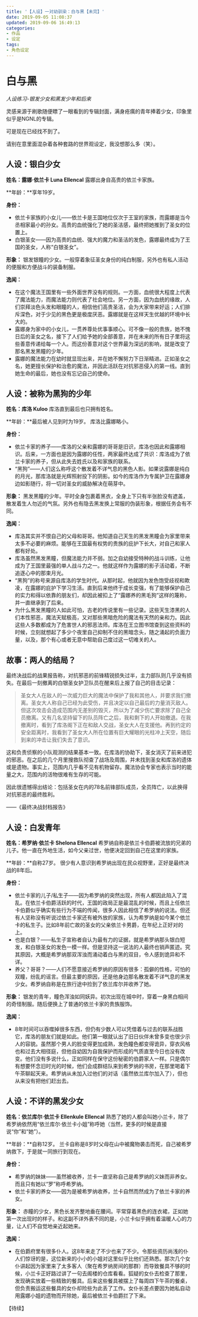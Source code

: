 ```yaml
---
title: '【人设】一对幼驯染：白与黑【未完】'
date: 2019-09-05 11:08:37
updated: 2019-09-06 16:49:13
categories:
- 作品
- 设定
tags:
- 角色设定
---
```

# 白与黑
*人设练习-银发少女和黑发少年和后来*

灵感来源于刷歌随便瞟了一眼看到的专辑封面，满身疮痍的青年捧着少女，印象里似乎是NGNL的专辑。

可是现在已经找不到了。

请别在意里面混杂着各种套路的世界观设定，我没想那么多（笑）。
<!--more-->
## 人设：银白少女

**姓名：露娜·依兰卡 Luna Ellencal**
露娜出身自高贵的依兰卡家族。

**年龄：**享年19岁。

**身份：**
- 依兰卡家族的小女儿——依兰卡是王国地位仅次于王室的家族，而露娜是当今丞相家最小的孙女。高贵的血统强化了她的圣洁感，最终把她推到了圣女的位置上。
- 白银圣女——因为高贵的血统、强大的魔力和圣洁的发色，露娜最终成为了王国的圣女，人称“白银圣女”。

**形象：**
银发银瞳的少女。一般穿着象征圣女身份的纯白制服，另外也有私人活动的便服和方便战斗的装备制服。

**逸闻：**
- 在这个魔法王国里有一些外面世界没有的规则。一方面，血统很大程度上代表了魔法能力，而魔法能力则代表了社会地位。另一方面，因为血统的缘故，人们崇拜淡色头发和眼瞳的人，相信他们高贵圣洁，会为大家带来好运；人们排斥深色，对于少见的黑色更是极度厌恶。露娜就是在这样天生优越的环境中长大的。
- 露娜身为家中的小女儿，一贯养尊处优事事顺心。可不像一般的贵族，她不愧日后的圣女之名，接下了人们给予她的全部善意，并在未来的所有日子里将这些善意传递给每一个人。而这份善意对这个世界最为深远的影响，就是改变了那名黑发黑瞳的少年。
- 露娜的魔法能力在幼时就显现出来，并在她不懈努力下日渐精进。正如圣女之名，她更擅长保护和治愈的魔法，并因此活跃在对抗邪恶侵入的第一线。直到她生命的最后，她也没有忘记自己的使命。

## 人设：被称为黑狗的少年

**姓名：库洛 Kuloo**
库洛直到最后也只拥有姓名。

**年龄：**最后被人见到时为19岁。
库洛比露娜略小。

**身份：**
- 依兰卡家的养子——库洛的父亲和露娜的哥哥是旧识，库洛也因此和露娜相识。后来，一方面也是因为露娜的任性，两家最终达成了共识：库洛成为了依兰卡家的养子，但从此失去姓氏以及和家族的联系。
- “黑狗”——人们这么称呼这个散发着不详气息的黑色人影。如果说露娜是纯白的月光，那库洛就是光辉照射投下的阴影。如今的库洛作为专属护卫在露娜身边如影随行，将一切对圣女的威胁解决在萌芽中。

**形象：**
黑发黑瞳的少年。平时全身包裹着黑衣，全身上下只有半张脸没有遮盖，散发着生人勿近的气氛。另外也有隐去黑发换上常服的伪装形象，根据任务会有不同。

**逸闻：**
- 库洛其实并不恨自己的父母和哥哥。他知道自己天生的黑发黑瞳会为家里带来太多不必要的麻烦。能够在王国最有权势的贵族的庇护下长大，对自己和家人都有好处。
- 库洛虽然黑发黑瞳，但魔法能力并不弱。加之自幼接受特种的战斗训练，让他成为了王国里最强的单人战斗力之一。他就这样作为露娜的影子活动着，不断追逐心中的那束月光。
- “黑狗”的称号来源自库洛的学生时代。从那时起，他就因为发色饱受歧视和欺凌，在露娜的庇护下学习生活。直到后来他终于成长变强，有了能够保护自己的实力和得以依靠的朋友们，却因此被扣上了“露娜养的黑毛狗”这样的蔑称，并一直继承到了后来。
- 为什么黑发黑瞳的人如此可怕，古老的传说里有一些记录。这些天生漆黑的人们本性邪恶，魔法天赋极高，又对那些黑暗危险的魔法有天然的亲和力。因此这些人多数都成为了危害世人的邪恶法师。库洛在王立图书馆查到这些资料的时候，立刻就想起了多少个夜里自己抑制不住的黑暗念头，随之涌起的负面力量，以及，那个有心或者无意中帮助自己度过这一切难关的人。

## 故事：两人的结局？

最终决战后的战果报告称，对抗邪恶的前锋精锐损失过半，主力部队则几乎没有损失。在最后一刻撤离的白银圣女护卫队员在醒来后上报了自己的目击记录：
> 圣女大人在敌人的一次威力巨大的魔法中保护了我和其他人，并要求我们撤离。圣女大人称自己已经为此受伤，并且决定以自己最后的力量消灭敌人。但这次攻击会造成范围内无差别的毁灭，所以为了减少伤亡要求除了自己全员撤离。又有几名坚持留下的队员阵亡之后，我和剩下的人开始撤退。在我撤离时，看到了库洛阁下正在和敌人交战，圣女大人在支援他。再到约定的安全距离时，我看到了圣女大人所在位置有巨大耀眼的光柱冲上天空，随后到来的冲击让我们失去了意识。

这和负责侦察的小队观测的结果基本一致。在库洛的协助下，圣女消灭了前来进犯的邪恶。在之后的几个月里搜救队彻查了战场及周围，并未找到圣女和库洛的遗体或是遗物。事实上，范围内几乎看不见有机物留存。魔法协会专家也表示当时的能量之大，范围内的活物很难有生存的可能。

因此很遗憾得出结论：包括圣女在内的78名前锋部队成员，全员阵亡，以此换得对抗邪恶的最终胜利。

——《最终决战封档报告》

## 人设：白发青年

**姓名：希罗纳·依兰卡 Shelona Ellencal**
希罗纳自称是依兰卡伯爵被流放的兄弟的儿子。他一直在外地生活，如今父亲过世，他便决定回到自己在这里的家族。

**年龄：**自称27岁。
很少有人意识到希罗纳出现在民众视野里，正好是最终决战的8年后。

**身份：**
- 依兰卡家的儿子/私生子——因为希罗纳的突然出现，所有人都因此陷入了混乱。在依兰卡伯爵活跃的时代，王国的政局正是最混乱的时候，而且上任依兰卡伯爵似乎确实有些行为不端的传闻，很多人因此相信了希罗纳的说法。但还有人坚称没有听说过依兰卡家还有被外放的家族，认为希罗纳是如今某个依兰卡的私生子。比如8年前亡故的圣女的父亲依兰卡男爵，在年纪上正好对的上。
- 也是白银？——私生子宣称者自认为最有力的证据，就是希罗纳那头银白短发，和白银圣女的发色一模一样。但是坚持这一说法的人最终也销声匿迹。究其原因，大概是希罗纳那双浑浊而涌动着白与黑的双目，令人感到诡异和不详。
- 养父？哥哥？——人们不愿意接近希罗纳的原因有很多：孤僻的性格，可怕的双瞳，纷乱的谣言。但最主要的原因，还是他身边那名散发着不详气息的黑发少女。希罗纳自称是在旅行途中捡到了依兰库尔并收养了她。

**形象：**
银发的青年，瞳色浑浊如同妖异。初次出现在城中时，穿着一身黑白相间的奇怪制服。随后便换上了普通的依兰卡家的贵族服饰。

**逸闻：**
- 8年时间可以吞噬掉很多东西，但仍有少数人可以凭借着与过去的联系战胜它，库洛的朋友们就是如此。他们第一眼就认出了旧日伙伴未曾多变也很少示人的容貌。虽然那个男人的脸变得更加成熟，发色瞳色都变得诡异，穿衣风格也和过去大相径庭，但他自幼因为自我保护而形成的气质直至今日也没有改变。他们没有多说什么，正如同样在保守这份秘密的伯爵家人一样。只是偶尔有想要怀念旧时光的时候，他们会成群结队来到希罗纳的书房，在那里喝着下午茶聊起天来。希罗纳从未加入过他们的对话（虽然依兰库尔加入了），但也从来没有把他们赶出去。

## 人设：不详的黑发少女

**姓名：依兰库尔·依兰卡 Ellenkule Ellencal**
熟悉了她的人都会叫她小兰卡，除了希罗纳依然用“依兰库尔·依兰卡小姐”称呼她（当然，更多的时候是直接说“你”和“她”）。

**年龄：**自称12岁。
兰卡自称是8岁时父母在山中被魔物袭击而死，自己被希罗纳救下，于是就一同旅行到现在。

**身份：**
- 希罗纳的妹妹——虽然被收养，兰卡一直坚称自己是希罗纳的义妹而非养女。而且只有她以“罗”称呼希罗纳。
- 依兰卡家的养女——因为是被希罗纳收养，兰卡自然而然成为了依兰卡家的养女。

**形象：**
赤瞳的少女，黑色长发齐整地垂在腰间。平常穿着黑色的连衣裙，正如她第一次出现时的样子。和这副不详外表不同的是，小兰卡似乎拥有着温暖人心的力量，让人们不自觉地亲近起她来。

**逸闻：**
- 在伯爵府里有很多仆人。这8年来走了不少也来了不少。令那些资历尚浅的仆人们惊讶的是，这位新来的小小的小姐对这里似乎比他们还熟悉。那次几个女仆讲起因为家里来了太多客人（聚在希罗纳房间的那群）而导致餐具不够的时候，小兰卡正好路过讲了一句去阁楼的仓库看看。狐疑的女仆去检查了那里，发现确实放着一些精致的餐具。后来这些餐具被摆上了每周四下午茶的餐桌，但负责搬运这些餐具的女仆却险些为此丢了工作。女仆长差点要因为她私自动用露娜小姐的遗物而开除她，最后被依兰卡伯爵拦了下来。

【待续】